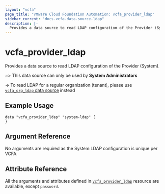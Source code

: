```yaml
---
layout: "vcfa"
page_title: "VMware Cloud Foundation Automation: vcfa_provider_ldap"
sidebar_current: "docs-vcfa-data-source-ldap"
description: |-
  Provides a data source to read LDAP configuration of the Provider (System).
---
```


# vcfa\_provider\_ldap

Provides a data source to read LDAP configuration of the Provider (System).

~> This data source can only be used by **System Administrators**

-> To read LDAP for a regular organization (tenant), please use [`vcfa_org_ldap` data source](/providers/vmware/vcfa/latest/docs/data-sources/org_ldap) instead

## Example Usage

```hcl
data "vcfa_provider_ldap" "system-ldap" {
}
```

## Argument Reference

No arguments are required as the System LDAP configuration is unique per VCFA.

## Attribute Reference

All the arguments and attributes defined in
[`vcfa_provider_ldap`](/providers/vmware/vcfa/latest/docs/resources/provider_ldap) resource are available, except `password`.
